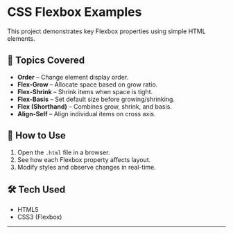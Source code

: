 # CSS Flexbox Examples

This project demonstrates key Flexbox properties using simple HTML elements.

## 🔹 Topics Covered

- **Order** – Change element display order.
- **Flex-Grow** – Allocate space based on grow ratio.
- **Flex-Shrink** – Shrink items when space is tight.
- **Flex-Basis** – Set default size before growing/shrinking.
- **Flex (Shorthand)** – Combines grow, shrink, and basis.
- **Align-Self** – Align individual items on cross axis.

## 📄 How to Use

1. Open the `.html` file in a browser.
2. See how each Flexbox property affects layout.
3. Modify styles and observe changes in real-time.

## 🛠 Tech Used

- HTML5
- CSS3 (Flexbox)

---

